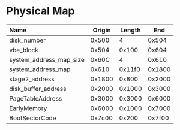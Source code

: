 Physical Map
=============
| Name                    | Origin | Length | End    |
| :---------------------- | ------ | ------ | ------ |
| disk_number             | 0x500  | 4      | 0x504  |
| vbe_block               | 0x504  | 0x100  | 0x604  |
| system_address_map_size | 0x60C  | 4      | 0x610  |
| system_address_map      | 0x610  | 0x11f0 | 0x1800 |
| stage2_address          | 0x1800 | 0x800  | 0x2000 |
| disk_buffer_address     | 0x2000 | 0x1000 | 0x3000 |
| PageTableAddress        | 0x3000 | 0x3000 | 0x6000 |
| EarlyMemory             | 0x6000 | 0x1000 | 0x7000 |
| BootSectorCode          | 0x7c00 | 0x200  | 0x7f00 |